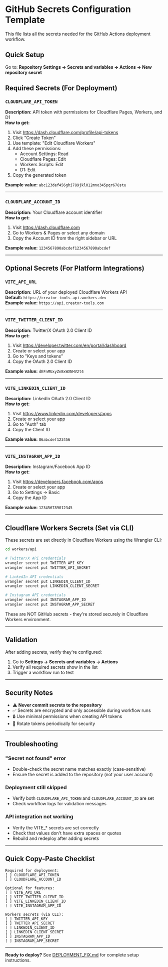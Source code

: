 # GitHub Secrets Configuration Template

This file lists all the secrets needed for the GitHub Actions deployment workflow.

## Quick Setup

Go to: **Repository Settings → Secrets and variables → Actions → New repository secret**

## Required Secrets (For Deployment)

### `CLOUDFLARE_API_TOKEN`
**Description:** API token with permissions for Cloudflare Pages, Workers, and D1  
**How to get:**
1. Visit https://dash.cloudflare.com/profile/api-tokens
2. Click "Create Token"
3. Use template: "Edit Cloudflare Workers"
4. Add these permissions:
   - Account Settings: Read
   - Cloudflare Pages: Edit
   - Workers Scripts: Edit
   - D1: Edit
5. Copy the generated token

**Example value:** `abc123def456ghi789jkl012mno345pqr678stu`

---

### `CLOUDFLARE_ACCOUNT_ID`
**Description:** Your Cloudflare account identifier  
**How to get:**
1. Visit https://dash.cloudflare.com
2. Go to Workers & Pages or select any domain
3. Copy the Account ID from the right sidebar or URL

**Example value:** `1234567890abcdef1234567890abcdef`

---

## Optional Secrets (For Platform Integrations)

### `VITE_API_URL`
**Description:** URL of your deployed Cloudflare Workers API  
**Default:** `https://creator-tools-api.workers.dev`  
**Example value:** `https://api.creator-tools.com`

---

### `VITE_TWITTER_CLIENT_ID`
**Description:** Twitter/X OAuth 2.0 Client ID  
**How to get:**
1. Visit https://developer.twitter.com/en/portal/dashboard
2. Create or select your app
3. Go to "Keys and tokens"
4. Copy the OAuth 2.0 Client ID

**Example value:** `dEFnMUxyZnBxWXNHV2t4`

---

### `VITE_LINKEDIN_CLIENT_ID`
**Description:** LinkedIn OAuth 2.0 Client ID  
**How to get:**
1. Visit https://www.linkedin.com/developers/apps
2. Create or select your app
3. Go to "Auth" tab
4. Copy the Client ID

**Example value:** `86abcdef123456`

---

### `VITE_INSTAGRAM_APP_ID`
**Description:** Instagram/Facebook App ID  
**How to get:**
1. Visit https://developers.facebook.com/apps
2. Create or select your app
3. Go to Settings → Basic
4. Copy the App ID

**Example value:** `123456789012345`

---

## Cloudflare Workers Secrets (Set via CLI)

These secrets are set directly in Cloudflare Workers using the Wrangler CLI:

```bash
cd workers/api

# Twitter/X API credentials
wrangler secret put TWITTER_API_KEY
wrangler secret put TWITTER_API_SECRET

# LinkedIn API credentials
wrangler secret put LINKEDIN_CLIENT_ID
wrangler secret put LINKEDIN_CLIENT_SECRET

# Instagram API credentials
wrangler secret put INSTAGRAM_APP_ID
wrangler secret put INSTAGRAM_APP_SECRET
```

These are NOT GitHub secrets - they're stored securely in Cloudflare Workers environment.

---

## Validation

After adding secrets, verify they're configured:

1. Go to **Settings → Secrets and variables → Actions**
2. Verify all required secrets show in the list
3. Trigger a workflow run to test

---

## Security Notes

- ⚠️ **Never commit secrets to the repository**
- ✅ Secrets are encrypted and only accessible during workflow runs
- 🔒 Use minimal permissions when creating API tokens
- 🔄 Rotate tokens periodically for security

---

## Troubleshooting

### "Secret not found" error
- Double-check the secret name matches exactly (case-sensitive)
- Ensure the secret is added to the repository (not your user account)

### Deployment still skipped
- Verify both `CLOUDFLARE_API_TOKEN` and `CLOUDFLARE_ACCOUNT_ID` are set
- Check workflow logs for validation messages

### API integration not working
- Verify the VITE_* secrets are set correctly
- Check that values don't have extra spaces or quotes
- Rebuild and redeploy after adding secrets

---

## Quick Copy-Paste Checklist

```
Required for deployment:
[ ] CLOUDFLARE_API_TOKEN
[ ] CLOUDFLARE_ACCOUNT_ID

Optional for features:
[ ] VITE_API_URL
[ ] VITE_TWITTER_CLIENT_ID
[ ] VITE_LINKEDIN_CLIENT_ID
[ ] VITE_INSTAGRAM_APP_ID

Workers secrets (via CLI):
[ ] TWITTER_API_KEY
[ ] TWITTER_API_SECRET
[ ] LINKEDIN_CLIENT_ID
[ ] LINKEDIN_CLIENT_SECRET
[ ] INSTAGRAM_APP_ID
[ ] INSTAGRAM_APP_SECRET
```

---

**Ready to deploy?** See [DEPLOYMENT_FIX.md](../DEPLOYMENT_FIX.md) for complete setup instructions.
